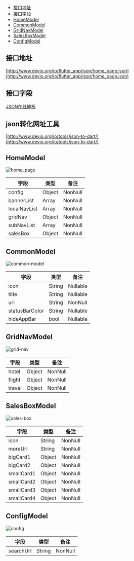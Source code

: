 - [接口地址](#接口地址)
- [接口字段](#接口字段)
- [HomeModel](#HomeModel)
- [CommonModel](#CommonModel)
- [GridNavModel](#GridNavModel)
- [SalesBoxModel](#SalesBoxModel)
- [ConfigModel](#ConfigModel)


## 接口地址

[http://www.devio.org/io/flutter_app/json/home_page.json](http://www.devio.org/io/flutter_app/json/home_page.json)

## 接口字段

[JSON在线解析](https://www.json.cn/)


## json转化网址工具

[http://www.devio.org/io/tools/json-to-dart/](http://www.devio.org/io/tools/json-to-dart/)

## HomeModel

![home_page](http://www.devio.org/io/flutter_app/img/blog/home_page.png)

字段 | 类型 | 备注
| -------- | -------- | -------- |
config | Object	| NonNull
bannerList | Array	|	NonNull
localNavList | Array	|	NonNull
gridNav | Object	|	NonNull
subNavList | Array	|	NonNull
salesBox | Object	|	NonNull

## CommonModel

![common-model](http://www.devio.org/io/flutter_app/img/blog/common-model.png)

字段 | 类型 | 备注
| -------- | -------- | -------- |
icon | String	| Nullable
title | String	|	Nullable
url | String	|	NonNull
statusBarColor | String	|	Nullable
hideAppBar | bool	|	Nullable

## GridNavModel

![grid-nav](http://www.devio.org/io/flutter_app/img/blog/grid-nav.png)

字段 | 类型 | 备注
| -------- | -------- | -------- |
hotel | Object	| NonNull
flight | Object	|	NonNull
travel | Object	|	NonNull

## SalesBoxModel

![sales-box](http://www.devio.org/io/flutter_app/img/blog/sales-box.png)

字段 | 类型 | 备注
| -------- | -------- | -------- |
icon | String	| NonNull
moreUrl | String	|	NonNull
bigCard1 | Object	|	NonNull
bigCard2 | Object	|	NonNull
smallCard1 | Object	|	NonNull
smallCard2 | Object	|	NonNull
smallCard3 | Object	|	NonNull
smallCard4 | Object	|	NonNull

## ConfigModel

![config](http://www.devio.org/io/flutter_app/img/blog/config.png)

字段 | 类型 | 备注
| -------- | -------- | -------- |
searchUrl | String	| NonNull

